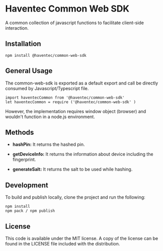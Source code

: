 # Haventec Common Web SDK

A common collection of javascript functions to facilitate client-side interaction.

## Installation

`npm install @haventec/common-web-sdk`

## General Usage

The common-web-sdk is exported as a default export and call be directly consumed by Javascript/Typescript file. 
```
import haventecCommon from '@haventec/common-web-sdk' 
let haventecCommon = require ('@haventec/common-web-sdk' ) 
```
However,  the implementation requires window object (browser) and wouldn't function in a node.js environment. 

## Methods 


* **hashPin:** It returns the hashed pin.

* **getDeviceInfo:** It returns the information about device including the fingerprint.

* **generateSalt:** It returns the salt to be used while hashing.


## Development

 To build and publish locally, clone the project and run the following: 
 ```
 npm install
 npm pack / npm publish
  ```

## License

This code is available under the MIT license. A copy of the license can be found in the LICENSE file included with the distribution.
